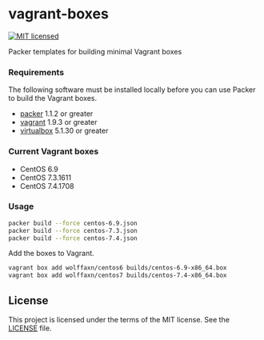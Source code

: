 # vagrant-boxes

[![MIT licensed](https://img.shields.io/badge/license-MIT-blue.svg)](https://raw.githubusercontent.com/wolffaxn/vagrant-boxes/master/LICENSE)

Packer templates for building minimal Vagrant boxes

### Requirements

The following software must be installed locally before you can use Packer to build the Vagrant boxes.

* [packer](http://packer.io) 1.1.2 or greater
* [vagrant](http://vagrantup.com) 1.9.3 or greater
* [virtualbox](https://www.virtualbox.org) 5.1.30 or greater

### Current Vagrant boxes

* CentOS 6.9
* CentOS 7.3.1611
* CentOS 7.4.1708

### Usage

```bash
packer build --force centos-6.9.json
packer build --force centos-7.3.json
packer build --force centos-7.4.json
```

Add the boxes to Vagrant.

```bash
vagrant box add wolffaxn/centos6 builds/centos-6.9-x86_64.box
vagrant box add wolffaxn/centos7 builds/centos-7.4-x86_64.box
```

## License

This project is licensed under the terms of the MIT license. See the [LICENSE](LICENSE) file.
